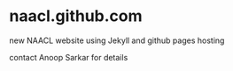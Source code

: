 naacl.github.com
================

new NAACL website using Jekyll and github pages hosting

contact Anoop Sarkar for details

